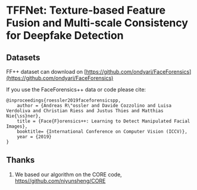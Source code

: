 # TFFNet: Texture-based Feature Fusion and Multi-scale Consistency for Deepfake Detection


## Datasets
FF++ dataset can download on [https://github.com/ondyari/FaceForensics](https://github.com/ondyari/FaceForensics)

If you use the FaceForensics++ data or code please cite:
```
@inproceedings{roessler2019faceforensicspp,
	author = {Andreas R\"ossler and Davide Cozzolino and Luisa Verdoliva and Christian Riess and Justus Thies and Matthias Nie{\ss}ner},
	title = {Face{F}orensics++: Learning to Detect Manipulated Facial Images},
	booktitle= {International Conference on Computer Vision (ICCV)},
	year = {2019}
}

```
## Thanks

1. We based our algorithm on the CORE code, [https//github.com/niyunsheng/CORE](https://github.com/niyunsheng/CORE)
